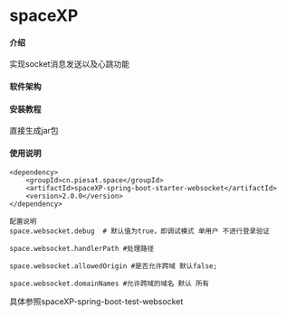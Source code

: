 # spaceXP

#### 介绍
实现socket消息发送以及心跳功能

#### 软件架构


#### 安装教程
直接生成jar包
#### 使用说明
    <dependency>
        <groupId>cn.piesat.space</groupId>
        <artifactId>spaceXP-spring-boot-starter-websocket</artifactId>
        <version>2.0.0</version>
    </dependency>

    配置说明
    space.websocket.debug  # 默认值为true，即调试模式 单用户 不进行登录验证

    space.websocket.handlerPath #处理路径

    space.websocket.allowedOrigin #是否允许跨域 默认false;

    space.websocket.domainNames #允许跨域的域名 默认 所有

具体参照spaceXP-spring-boot-test-websocket